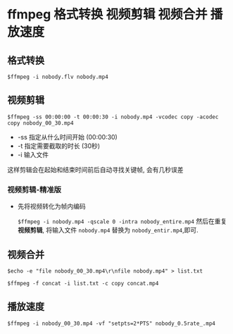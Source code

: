# ffmpeg 格式转换 视频剪辑 视频合并 播放速度

## 格式转换

`$ffmpeg -i nobody.flv nobody.mp4`

## 视频剪辑

`$ffmpeg -ss 00:00:00 -t 00:00:30 -i nobody.mp4 -vcodec copy -acodec copy nobody_00_30.mp4`
* -ss 指定从什么时间开始 (00:00:30)
* -t  指定需要截取的时长 (30秒)
* -i  输入文件

这样剪辑会在起始和结束时间前后自动寻找关键帧, 会有几秒误差

### 视频剪辑-精准版

- 先将视频转化为帧内编码
  
  `$ffmpeg -i nobody.mp4 -qscale 0 -intra nobody_entire.mp4`
  然后在重复**视频剪辑**, 将输入文件 `nobody.mp4` 替换为 `nobody_entir.mp4`,即可.

##  视频合并

`$echo -e "file nobody_00_30.mp4\r\nfile nobody.mp4" > list.txt`

`$ffmpeg -f concat -i list.txt -c copy concat.mp4`

##  播放速度

`$ffmpeg -i nobody_00_30.mp4 -vf "setpts=2*PTS" nobody_0.5rate_.mp4`


